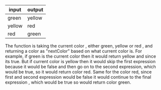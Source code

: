 | input       | output   |
| ----------- | -------- |
| green       | yellow   |
| yellow      | red      |
| red         | green    |



The function is taking the current color , either green, yellow or red , and returning a color as "nextColor" based on what current
color is. For example, if green is the current color then it would return yellow and since its true.
 But if current color is yellow then it would skip the first expression because it would be false and then go 
on to the second expression, which would be true, so it would return color red. Same for the color red, since 
first and second expression would be false it would continue to the final expression , which would be true so would return color green. 